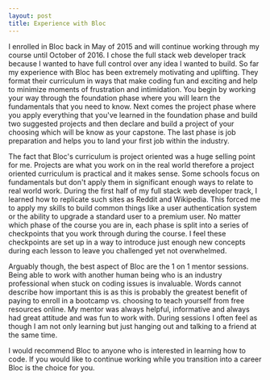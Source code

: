 ```yaml
---
layout: post
title: Experience with Bloc
---
```


I enrolled in Bloc back in May of 2015 and will continue working through my course until October of 2016.  I chose the full stack web developer track because I wanted to have full control over any idea I wanted to build.  So far my experience with Bloc has been extremely motivating and uplifting.  They format their curriculum in ways that make coding fun and exciting and help to minimize moments of frustration and intimidation.  You begin by working your way through the foundation phase where you will learn the fundamentals that you need to know.  Next comes the project phase where you apply everything that you've learned in the foundation phase and build two suggested projects and then declare and build a project of your choosing which will be know as your capstone.  The last phase is job preparation and helps you to land your first job within the industry.

The fact that Bloc's curriculum is project oriented was a huge selling point for me.  Projects are what you work on in the real world therefore a project oriented curriculum is practical and it makes sense.  Some schools focus on fundamentals but don't apply them in significant enough ways to relate to real world work.  During the first half of my full stack web developer track, I learned how to replicate such sites as Reddit and Wikipedia.  This forced me to apply my skills to build common things like a user authentication system or the ability to upgrade a standard user to a premium user.  No matter which phase of the course you are in, each phase is split into a series of checkpoints that you work through during the course.  I feel these checkpoints are set up in a way to introduce just enough new concepts during each lesson to leave you challenged yet not overwhelmed.

Arguably though, the best aspect of Bloc are the 1 on 1 mentor sessions.  Being able to work with another human being who is an industry professional when stuck on coding issues is invaluable.  Words cannot describe how important this is as this is probably the greatest benefit of paying to enroll in a bootcamp vs. choosing to teach yourself from free resources online.  My mentor was always helpful, informative and always had great attitude and was fun to work with.  During sessions I often feel as though I am not only learning but just hanging out and talking to a friend at the same time.

I would recommend Bloc to anyone who is interested in learning how to code.  If you would like to continue working while you transition into a career Bloc is the choice for you.